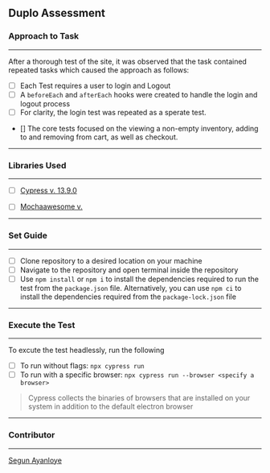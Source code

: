 ## Duplo Assessment

### Approach to Task
---

After a thorough test of the site, it was observed that the task contained repeated tasks which caused the approach as follows:

- [ ] Each Test requires a user to login and Logout 
- [ ] A `beforeEach` and `afterEach` hooks were created to handle the login and logout process
- [ ] For clarity, the login test was repeated as a sperate test.
- [] The core tests focused on the viewing a non-empty inventory, adding to and removing from cart, as well as checkout.

---

### Libraries Used
---

- [ ] [Cypress v. 13.9.0](https://www.npmjs.com/package/cypress)

- [ ] [Mochaawesome v.]()

---

### Set Guide
---

- [ ] Clone repository to a desired location on your machine
- [ ] Navigate to the repository and open terminal inside the repository
- [ ] Use `npm install` or `npm i` to install the dependencies required to run the test from the `package.json` file. Alternatively, you can use `npm ci` to install the dependencies required from the `package-lock.json` file

---

### Execute the Test
---

To excute the test headlessly, run the following

- [ ] To run without flags: `npx cypress run`
- [ ] To run with a specific browser: `npx cypress run --browser <specify a browser>`
> Cypress collects the binaries of browsers that are installed on your system in addition to the    default electron browser


---


### Contributor
---
[Segun Ayanloye]()
